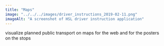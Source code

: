 ```yaml
---
title: "Maps"
image: "../../../images/driver_instructions_2019-02-11.png"
imageAlt: "A screenshot of HSL driver instruction application"
---
```


visualize planned public transport on maps for the web and for the posters on the stops
